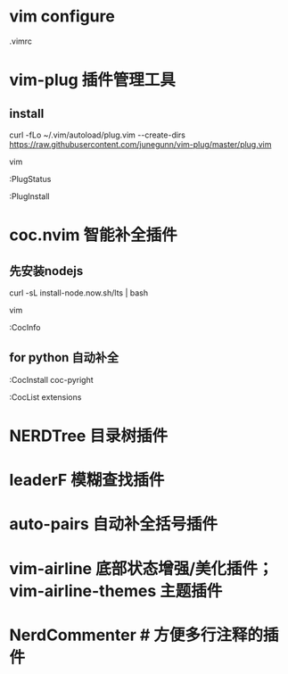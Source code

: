 # vim configure
.vimrc

# vim-plug 插件管理工具
## install

curl -fLo ~/.vim/autoload/plug.vim --create-dirs https://raw.githubusercontent.com/junegunn/vim-plug/master/plug.vim

vim

:PlugStatus

:PlugInstall  

# coc.nvim 智能补全插件
## 先安装nodejs
curl -sL install-node.now.sh/lts | bash   

vim

:CocInfo

## for python 自动补全
:CocInstall coc-pyright 

:CocList extensions

# NERDTree 目录树插件

# leaderF 模糊查找插件

# auto-pairs 自动补全括号插件

# vim-airline 底部状态增强/美化插件； vim-airline-themes 主题插件

# NerdCommenter # 方便多行注释的插件






